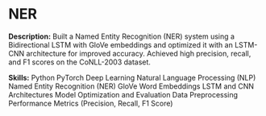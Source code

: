 # NER

**Description:**
Built a Named Entity Recognition (NER) system using a Bidirectional LSTM with GloVe embeddings and optimized it with an LSTM-CNN architecture for improved accuracy. Achieved high precision, recall, and F1 scores on the CoNLL-2003 dataset.

**Skills:**
Python
PyTorch
Deep Learning
Natural Language Processing (NLP)
Named Entity Recognition (NER)
GloVe Word Embeddings
LSTM and CNN Architectures
Model Optimization and Evaluation
Data Preprocessing
Performance Metrics (Precision, Recall, F1 Score)

